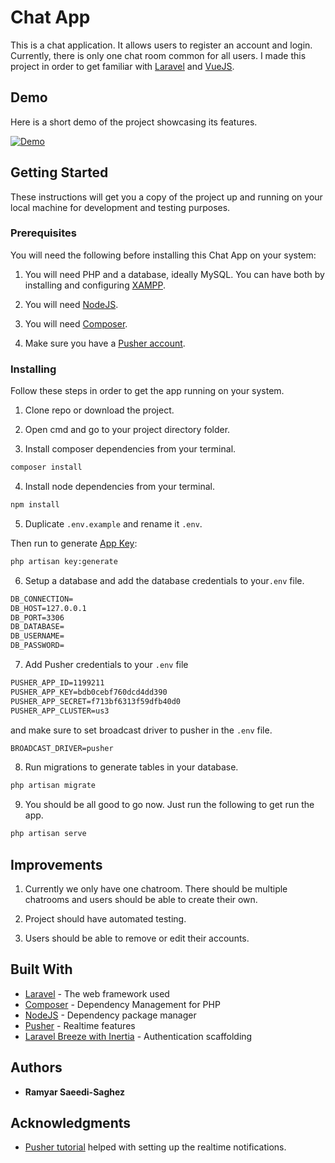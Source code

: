 # Chat App

This is a chat application. It allows users to register an account and login. Currently, there is only one 
chat room common for all users.  I made this project in order to get familiar with [Laravel](https://laravel.com/) and
[VueJS](https://vuejs.org/).

## Demo

Here is a short demo of the project showcasing its features. 

[![Demo](https://img.youtube.com/vi/ZrwU_uSdeG4/hqdefault.jpg)](https://youtu.be/ZrwU_uSdeG4)

## Getting Started

These instructions will get you a copy of the project up and running on your local machine for development and testing purposes. 

### Prerequisites

You will need the following before installing this Chat App on your system:

1. You will need PHP and a database, ideally MySQL. You can have both by installing and configuring [XAMPP](https://www.apachefriends.org/index.html).

2. You will need [NodeJS](https://nodejs.org/en/).

3. You will need [Composer](https://getcomposer.org/).

4.  Make sure you have a [Pusher account](https://pusher.com/).

### Installing

Follow these steps in order to get the app running
on your system. 

1. Clone repo or download the project.

2. Open cmd and go to your project directory folder.

3. Install composer dependencies from your terminal.

```bash
composer install
```

4. Install node dependencies from your terminal.

```bash
npm install
```

5. Duplicate `.env.example` and rename it `.env`.

Then run to generate [App Key](https://stackoverflow.com/questions/33370134/when-to-generate-a-new-application-key-in-laravel/33370272):

```bash
php artisan key:generate
```

6. Setup a database and add the database credentials to
your`.env` file.

```txt
DB_CONNECTION=
DB_HOST=127.0.0.1
DB_PORT=3306
DB_DATABASE=
DB_USERNAME=
DB_PASSWORD=
```

7. Add Pusher credentials to your `.env` file

```txt
PUSHER_APP_ID=1199211
PUSHER_APP_KEY=bdb0cebf760dcd4dd390
PUSHER_APP_SECRET=f713bf6313f59dfb40d0
PUSHER_APP_CLUSTER=us3
```

and make sure to set broadcast driver to pusher in the
`.env` file.

```txt
BROADCAST_DRIVER=pusher
```

8. Run migrations to generate tables in your database.

```txt
php artisan migrate
```

9. You should be all good to go now. Just run the following to get run the app.

```txt
php artisan serve
```

## Improvements

1. Currently we only have one chatroom. There should be multiple chatrooms and users should be able to create their own.

2. Project should have automated testing.

3. Users should be able to remove or edit their accounts.

## Built With

* [Laravel](https://laravel.com/docs/8.x) - The web framework used
* [Composer](https://getcomposer.org/) - Dependency Management for PHP
* [NodeJS](https://nodejs.org/en/) - Dependency package manager
* [Pusher](https://pusher.com/) - Realtime features
* [Laravel Breeze with Inertia](https://laravel.com/docs/8.x/starter-kits) - Authentication scaffolding


## Authors

* **Ramyar Saeedi-Saghez** 

## Acknowledgments

* [Pusher tutorial](https://pusher.com/tutorials/chat-laravel/) helped with setting up the realtime notifications.